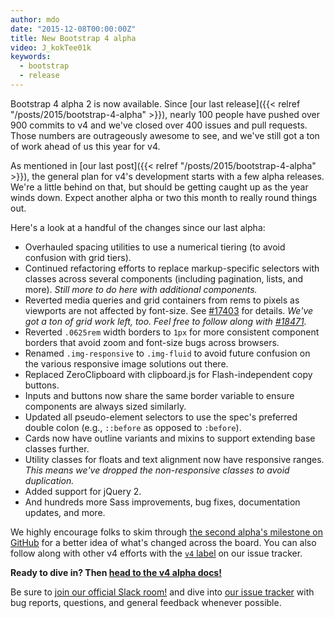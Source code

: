 ```yaml
---
author: mdo
date: "2015-12-08T00:00:00Z"
title: New Bootstrap 4 alpha
video: J_kokTee01k
keywords:
  - bootstrap
  - release
---
```


Bootstrap 4 alpha 2 is now available. Since [our last release]({{< relref "/posts/2015/bootstrap-4-alpha" >}}), nearly 100 people have pushed over 900 commits to v4 and we've closed over 400 issues and pull requests. Those numbers are outrageously awesome to see, and we've still got a ton of work ahead of us this year for v4.

As mentioned in [our last post]({{< relref "/posts/2015/bootstrap-4-alpha" >}}), the general plan for v4's development starts with a few alpha releases. We're a little behind on that, but should be getting caught up as the year winds down. Expect another alpha or two this month to really round things out.

Here's a look at a handful of the changes since our last alpha:

- Overhauled spacing utilities to use a numerical tiering (to avoid confusion with grid tiers).
- Continued refactoring efforts to replace markup-specific selectors with classes across several components (including pagination, lists, and more). *Still more to do here with additional components.*
- Reverted media queries and grid containers from rems to pixels as viewports are not affected by font-size. See [#17403](https://github.com/twbs/bootstrap/pull/17403) for details. *We've got a ton of grid work left, too. Feel free to follow along with [#18471](https://github.com/twbs/bootstrap/issues/18471).*
- Reverted `.0625rem` width borders to `1px` for more consistent component borders that avoid zoom and font-size bugs across browsers.
- Renamed `.img-responsive` to `.img-fluid` to avoid future confusion on the various responsive image solutions out there.
- Replaced ZeroClipboard with clipboard.js for Flash-independent copy buttons.
- Inputs and buttons now share the same border variable to ensure components are always sized similarly.
- Updated all pseudo-element selectors to use the spec's preferred double colon (e.g., `::before` as opposed to `:before`).
- Cards now have outline variants and mixins to support extending base classes further.
- Utility classes for floats and text alignment now have responsive ranges. *This means we've dropped the non-responsive classes to avoid duplication.*
- Added support for jQuery 2.
- And hundreds more Sass improvements, bug fixes, documentation updates, and more.

We highly encourage folks to skim through [the second alpha's milestone on GitHub](https://github.com/twbs/bootstrap/issues?q=milestone%3Av4.0.0-alpha.2+is%3Aclosed) for a better idea of what's changed across the board. You can also follow along with other v4 efforts with the [`v4` label](https://github.com/twbs/bootstrap/labels/v4) on our issue tracker.

**Ready to dive in? Then [head to the v4 alpha docs!](https://v4-alpha.getbootstrap.com/)**

Be sure to [join our official Slack room!](https://bootstrap-slack.herokuapp.com) and dive into [our issue tracker](https://github.com/twbs/bootstrap/issues/) with bug reports, questions, and general feedback whenever possible.
